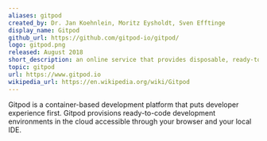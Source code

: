 ```yaml
---
aliases: gitpod
created_by: Dr. Jan Koehnlein, Moritz Eysholdt, Sven Efftinge
display_name: Gitpod
github_url: https://github.com/gitpod-io/gitpod/
logo: gitpod.png
released: August 2018
short_description: an online service that provides disposable, ready-to-code development environments for GitHub projects.
topic: gitpod
url: https://www.gitpod.io
wikipedia_url: https://en.wikipedia.org/wiki/Gitpod
---
```

Gitpod is a container-based development platform that puts developer experience first. Gitpod provisions ready-to-code development environments in the cloud accessible through your browser and your local IDE.
